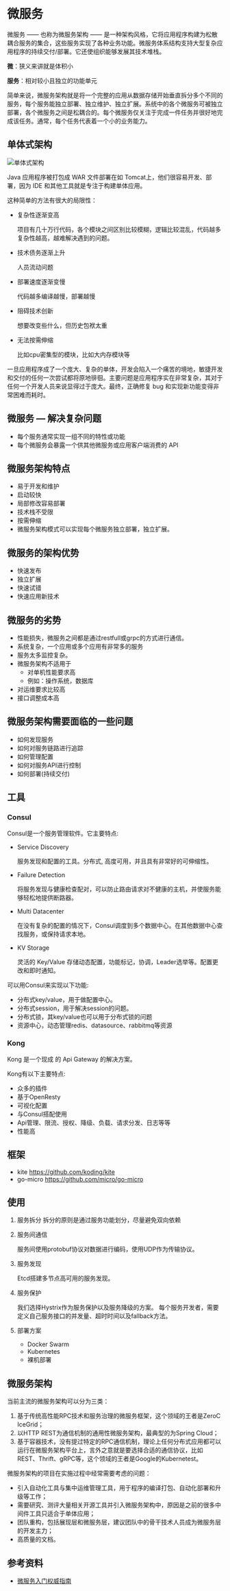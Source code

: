 # 微服务
微服务 —— 也称为微服务架构 —— 是一种架构风格，它将应用程序构建为松散耦合服务的集合，这些服务实现了各种业务功能。微服务体系结构支持大型复杂应用程序的持续交付/部署。它还使组织能够发展其技术堆栈。

**微**：狭义来讲就是体积小

**服务**：相对较小且独立的功能单元

简单来说，微服务架构就是将一个完整的应用从数据存储开始垂直拆分多个不同的服务，每个服务能独立部署、独立维护、独立扩展。系统中的各个微服务可被独立部署，各个微服务之间是松耦合的。每个微服务仅关注于完成一件任务并很好地完成该任务。通常，每个任务代表着一个小的业务能力。
## 单体式架构

![单体式架构](./imgs/单体式架构.jpg)

Java 应用程序被打包成 WAR 文件部署在如 Tomcat上，他们很容易开发、部署，因为 IDE 和其他工具就是专注于构建单体应用。 

这种简单的方法有很大的局限性：

- 复杂性逐渐变高

    项目有几十万行代码，各个模块之间区别比较模糊，逻辑比较混乱，代码越多复杂性越高，越难解决遇到的问题。

- 技术债务逐渐上升

    人员流动问题

- 部署速度逐渐变慢

    代码越多编译越慢，部署越慢

- 阻碍技术创新

    想要改变些什么，但历史包袱太重

- 无法按需伸缩

    比如cpu密集型的模块，比如大内存模块等

一旦应用程序成了一个庞大、复杂的单体，开发会陷入一个痛苦的境地，敏捷开发和交付的任何一次尝试都将原地徘徊。主要问题是应用程序实在非常复杂，其对于任何一个开发人员来说显得过于庞大。最终，正确修复 bug 和实现新功能变得非常困难而耗时。
## 微服务 — 解决复杂问题
- 每个服务通常实现一组不同的特性或功能
- 每个微服务会暴露一个供其他微服务或应用客户端消费的 API

## 微服务架构特点
- 易于开发和维护
- 启动较快
- 局部修改容易部署
- 技术栈不受限
- 按需伸缩
- 微服务架构模式可以实现每个微服务独立部署，独立扩展。

## 微服务的架构优势

- 快速发布
- 独立扩展
- 快速试错
- 快速应用新技术

## 微服务的劣势
- 性能损失，微服务之间都是通过restfull或grpc的方式进行通信。
- 系统复杂，一个应用或多个应用有非常多的服务
- 服务太多监控复杂。
- 微服务架构不适用于
    - 对单机性能要求高
    - 例如：操作系统，数据库
- 对运维要求比较高
- 接口调整成本高

## 微服务架构需要面临的一些问题
- 如何发现服务
- 如何对服务链路进行追踪
- 如何管理配置
- 如何对服务API进行控制
- 如何部署(持续交付)

## 工具
### Consul
Consul是一个服务管理软件。它主要特点:

- Service Discovery

    服务发现和配置的工具。分布式, 高度可用，并且具有非常好的可伸缩性。

- Failure Detection

    将服务发现与健康检查配对，可以防止路由请求对不健康的主机，并使服务能够轻松地提供断路器。

- Multi Datacenter

    在没有复杂的配置的情况下，Consul调度到多个数据中心。在其他数据中心查找服务，或保持请求本地。

- KV Storage

    灵活的 Key/Value 存储动态配置，功能标记，协调，Leader选举等。配置更改和即时通知。

可以用Consul来实现以下功能:

- 分布式key/value，用于做配置中心。
- 分布式session，用于解决session的问题。
- 分布式锁，其key/value也可以用于分布式锁的问题
- 资源中心，动态管理redis、datasource、rabbitmq等资源
### Kong 
Kong 是一个现成 的 Api Gateway 的解决方案。

Kong有以下主要特点:

- 众多的插件
- 基于OpenResty
- 可视化配置
- 与Consul搭配使用
- Api管理、限流、授权、降级、负载、请求分发、日志等等
- 性能高

## 框架
*  kite https://github.com/koding/kite
*  go-micro https://github.com/micro/go-micro
## 使用
1. 服务拆分
    拆分的原则是通过服务功能划分，尽量避免双向依赖
2. 服务间通信

    服务间使用protobuf协议对数据进行编码，使用UDP作为传输协议。

3. 服务发现

    Etcd搭建多节点高可用的服务发现。

4. 服务保护

    我们选择Hystrix作为服务保护以及服务降级的方案。
    每个服务开发者，需要定义自己服务接口的并发量、超时时间以及fallback方法。

5. 部署方案
    - Docker Swarm
    - Kubernetes
    - 裸机部署

## 微服务架构
当前主流的微服务架构可以分为三类：
1. 基于传统高性能RPC技术和服务治理的微服务框架，这个领域的王者是ZeroC IceGrid；
2. 以HTTP REST为通信机制的通用性微服务架构，最典型的为Spring Cloud；
3. 基于容器技术，没有提过特定的RPC通信机制，理论上任何分布式应用都可以运行在微服务架构平台上，言外之意就是要选择合适的通信协议，比如REST、Thrift、gRPC等，这个领域的王者是Google的Kubernetest。

微服务架构的项目在实施过程中经常需要考虑的问题：
- 引入自动化工具与集中运维管理工具，用于程序的编译打包、自动化部署和升级等工作；
- 需要研究、测评大量相关开源工具并引入微服务架构中，原因是之前的很多中间件工具只适合于单体应用；
- 团队重构，包括展现层和微服务层，建议团队中的骨干技术人员成为微服务层的开发主力；
- 高质量的文档。

## 参考资料
* [微服务入门权威指南](https://juejin.im/post/5ab0d1a3f265da23731448e0)